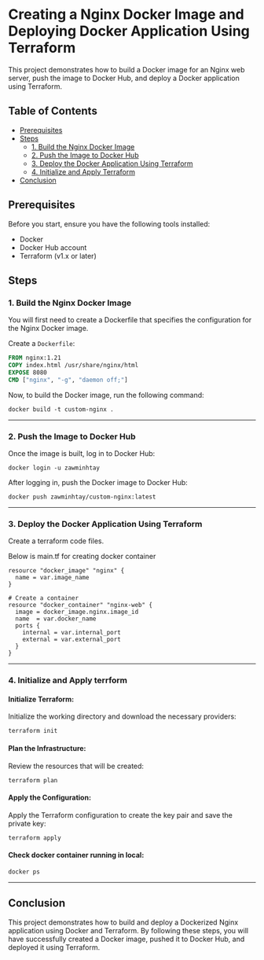 # Creating a Nginx Docker Image and Deploying Docker Application Using Terraform

This project demonstrates how to build a Docker image for an Nginx web server, push the image to Docker Hub, and deploy a Docker application using Terraform.

## Table of Contents

- [Prerequisites](#prerequisites)
- [Steps](#steps)
  - [1. Build the Nginx Docker Image](#1-build-the-nginx-docker-image)
  - [2. Push the Image to Docker Hub](#2-push-the-image-to-docker-hub)
  - [3. Deploy the Docker Application Using Terraform](#3-deploy-the-docker-application-using-terraform)
  - [4. Initialize and Apply Terraform](#initialize-and-apply-terraform)
- [Conclusion](#conclusion)

## Prerequisites

Before you start, ensure you have the following tools installed:

- Docker
- Docker Hub account
- Terraform (v1.x or later)

## Steps

### 1. Build the Nginx Docker Image

You will first need to create a Dockerfile that specifies the configuration for the Nginx Docker image.

Create a `Dockerfile`:

```Dockerfile
FROM nginx:1.21
COPY index.html /usr/share/nginx/html
EXPOSE 8080
CMD ["nginx", "-g", "daemon off;"]
```

Now, to build the Docker image, run the following command:
```
docker build -t custom-nginx .
```

---

### 2. Push the Image to Docker Hub
Once the image is built, log in to Docker Hub:
```
docker login -u zawminhtay
```

After logging in, push the Docker image to Docker Hub:
```
docker push zawminhtay/custom-nginx:latest
```

---

### 3. Deploy the Docker Application Using Terraform

Create a terraform code files.

Below is main.tf for creating docker container

```
resource "docker_image" "nginx" {
  name = var.image_name
}

# Create a container
resource "docker_container" "nginx-web" {
  image = docker_image.nginx.image_id
  name  = var.docker_name
  ports {
    internal = var.internal_port
    external = var.external_port
  }
}
```

---

### 4. Initialize and Apply terrform

#### Initialize Terraform:

Initialize the working directory and download the necessary providers:

```terraform init```

#### Plan the Infrastructure:

Review the resources that will be created:

```terraform plan```

#### Apply the Configuration:

Apply the Terraform configuration to create the key pair and save the private key:

```terraform apply```

#### Check docker container running in local:

```docker ps```

---

## Conclusion
This project demonstrates how to build and deploy a Dockerized Nginx application using Docker and Terraform. By following these steps, you will have successfully created a Docker image, pushed it to Docker Hub, and deployed it using Terraform.
